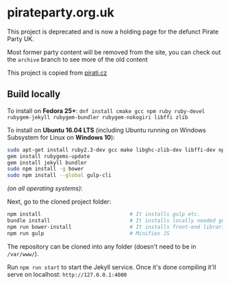 # pirateparty.org.uk

This project is deprecated and is now a holding page for the defunct Pirate Party UK.

Most former party content will be removed from the site, you can check out the `archive` branch to see more of the old content

This project is copied from [pirati.cz](https://github.com/pirati-web/pirati.cz)

## Build locally

To install on **Fedora 25+**: `dnf install cmake gcc npm ruby ruby-devel rubygem-jekyll rubygem-bundler rubygem-nokogiri libffi zlib`

To install on **Ubuntu 16.04 LTS** (including Ubuntu running on Windows Subsystem for Linux on **Windows 10**):

```bash
sudo apt-get install ruby2.3-dev gcc make libghc-zlib-dev libffi-dev npm
gem install rubygems-update
gem install jekyll bundler
sudo npm install -g bower
sudo npm install --global gulp-cli
```

*(on all operating systems)*:

Next, go to the cloned project folder:

```bash
npm install                             # It installs gulp etc.
bundle install                          # It installs locally needed gems (např. jekyll, jekyll-paginate etc.)
npm run bower-install                   # It installs front-end libraries (Foundation, Jquery, ...)
npm run gulp                            # Minifies JS 
```

The repository can be cloned into any folder (doesn't need to be in `/var/www/`).

Run `npm run start` to start the Jekyll service. Once it's done compiling it'll serve on localhost: `http://127.0.0.1:4000`
